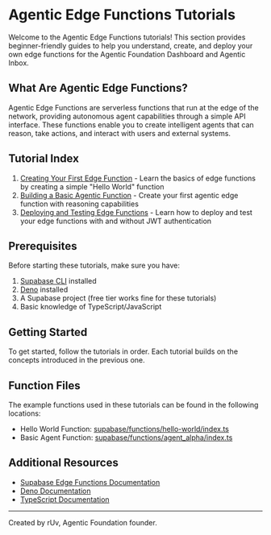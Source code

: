 # Agentic Edge Functions Tutorials

Welcome to the Agentic Edge Functions tutorials! This section provides beginner-friendly guides to help you understand, create, and deploy your own edge functions for the Agentic Foundation Dashboard and Agentic Inbox.

## What Are Agentic Edge Functions?

Agentic Edge Functions are serverless functions that run at the edge of the network, providing autonomous agent capabilities through a simple API interface. These functions enable you to create intelligent agents that can reason, take actions, and interact with users and external systems.

## Tutorial Index

1. [Creating Your First Edge Function](./01-first-edge-function.md) - Learn the basics of edge functions by creating a simple "Hello World" function
2. [Building a Basic Agentic Function](./02-basic-agentic-function.md) - Create your first agentic edge function with reasoning capabilities
3. [Deploying and Testing Edge Functions](./03-deployment-and-testing.md) - Learn how to deploy and test your edge functions with and without JWT authentication

## Prerequisites

Before starting these tutorials, make sure you have:

1. [Supabase CLI](https://supabase.com/docs/reference/cli/installing-and-updating) installed
2. [Deno](https://deno.land/#installation) installed
3. A Supabase project (free tier works fine for these tutorials)
4. Basic knowledge of TypeScript/JavaScript

## Getting Started

To get started, follow the tutorials in order. Each tutorial builds on the concepts introduced in the previous one.

## Function Files

The example functions used in these tutorials can be found in the following locations:

- Hello World Function: [supabase/functions/hello-world/index.ts](../../supabase/functions/hello-world/index.ts)
- Basic Agent Function: [supabase/functions/agent_alpha/index.ts](../../supabase/functions/agent_alpha/index.ts)

## Additional Resources

- [Supabase Edge Functions Documentation](https://supabase.com/docs/guides/functions)
- [Deno Documentation](https://deno.land/manual)
- [TypeScript Documentation](https://www.typescriptlang.org/docs/)

---

Created by rUv, Agentic Foundation founder.